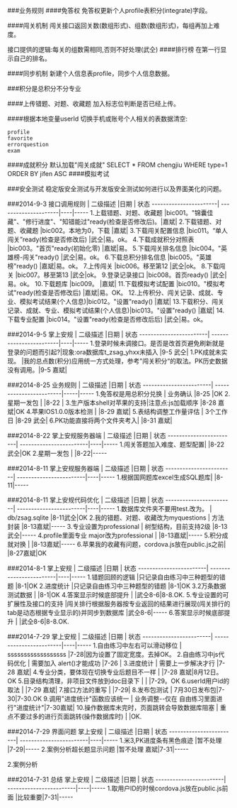 ###业务规则
####免答权
免答权更新个人profile表积分(integrate)字段。

####闯关机制
闯关接口返回关数(数组形式)、组数(数组形式)，每组再加上难度。

接口提供的逻辑:每关的组数需相同,否则不好处理(武仝)
####排行榜
在第一行显示自己的排名。

####同步机制
新建个人信息表profile，同步个人信息数据。

###积分是总积分不分专业

####上传错题、对题、收藏题
加入标志位判断是否已经上传。

####根据本地变量userId
切换手机或账号个人相关的表数据清空:

	profile
	favorite
	errorquestion
	exam
	
####成就积分
	默认加载"闯关成就"
	SELECT * FROM chengjiu WHERE type=1 ORDER BY jifen ASC
####模拟考试

###安全测试
稳定版安全测试与开发版安全测试如何进行以及界面美化的问题。

###2014-9-3
接口调用规则  	 	  	 	| 二级描述 			       |日期     | 状态
-----------------------| ---------------------|----|-----
1.上载错题、对题、收藏题   |bic001。"锦囊佳藏"、"修行进度"、"知错能过"ready(检查是否修改后)。|嘉斌|
2.下载错题、对题、收藏题 	|bic002。本地为0，下载           |嘉斌|
3.下载闯关配置信息			|bic011。“单人闯关”ready(检查是否修改后)  |武仝|易。ok。
4.下载成就积分对照表		|bic003。"首页"ready(初始化零)   |嘉斌|易。
5.下载闯关排名信息			|bic004。"英雄榜-闯关"ready() |武仝|易。ok。
6.下载总积分排名信息		|bic005。"英雄榜"ready()  |嘉斌|易。ok。
7.上传闯关				|bic006。移至第12  		|武仝|ok。
8.下载闯关				|bic007。移至第13  		|武仝|ok。
9.登录记录接口			|bic008。首页ready()  	                |武仝|易。ok。
10.下载题库				|bic009。  	        	                |嘉斌|
11.下载模拟考试配置		|bic010。"模拟考试"ready(检查是否修改后)   |嘉斌|易。OK。
12.上传积分、闯关记录、成就、专业、模拟考试结果(个人信息)|bic012。"设置"ready()  |嘉斌|
13.下载积分、闯关记录、成就、专业、模拟考试结果(个人信息)|bic013。"设置"ready()  |嘉斌|
14.下载专业配置			|bic014。"设置"ready(检查是否修改后后)     |武仝|易。ok。


###2014-9-5 
掌上安规		 	 	  	 | 二级描述 			       |日期     | 状态
------------------------| ------------------------|----|-----
1.登录时候未调接口。是否是改首页避免刷新就是登录的问题而引起?|现象:ora数据库t_zsag_yhxx未插入  |9-5 武仝|
1.PK成就未实现。			|我的总点数(积分)应用统一方式处理，参考"闯关积分“的取法。PK历史数据没有调用。|9-5 嘉斌|

###2014-8-25 
业务规则 	 	  	 | 二级描述 			       |日期     | 状态
------------------------| ------------------------|-----|-----
1.免答权是用总积分兑换	| 业务确认   				|8-25    |OK
2.星期一发包			|    				   		|8-22    |
3.生产版本shell对苹果的支持|注意点:js加载顺序    	|8-28 嘉斌|OK
4.苹果IOS1.0.0版本检测	|    					|8-29 嘉斌|
5.表结构调整工作量评估		| 3个工作日   			|8-29 武仝|
6.PK功能直接将两个文件夹考入|    					|8-31 嘉斌|

###2014-8-22 
掌上安规服务器端 	 	  	 | 二级描述 			       |日期     | 状态
------------------------| ------------------------|----|-----
1.闯关答题加入难度、题型配置|  		  				   |8-22 武仝|OK
2.星期一发包				|    				   	   |8-22|-----


###2014-8-11 
掌上安规服务器端 	 	  	 | 二级描述 			       |日期     | 状态
------------------------| ------------------------|----|-----
1.根据国网题库excel生成SQL题库|    				   |8-11|-----


###2014-8-11 
掌上安规代码优化  	 	  	 | 二级描述 			       |日期     | 状态
------------------------| ------------------------|----|-----
1.数据库文件夹不要用test.改为。        |  db/zsag.sqlite      |8-11武仝|OK
2.我的错题、对题、收藏改为myquestions 	|  方法封装             |8-13嘉斌|-----
3.专业设置为professional 			|  树型结构，目前支持2级  |8-13武仝|-----
4.profile里面专业 major改为professional	|    	           |8-13嘉斌|-----
5.积分成就对换							|    	           |8-13嘉斌|-----
6.苹果我的收藏有问题，cordova.js放在public.js之前|	           |8-27嘉斌|OK






###2014-8-1 
掌上安规  	 	  	 | 二级描述 			       |日期     | 状态
------------------------| ------------------------|----|-----
1.错题回顾的逻辑 	 |只记录自由练习中三种题型的错题    |8-1|OK
2.进度统计 	     |只记录自由练习中三种题型的错题    |8-1|OK
3.2万条数据测试数据 |    							|8-1|OK
4.答案显示时候底部提升 |    						|武仝8-6|8-8.OK.
5.专业设置的可扩展性及接口的支持 |闯关排行根据服务器按专业返回的结果进行展现(闯关排行的tab是动态根据专业显示的)并同步到数据库    					|武仝8-6|-----
6.答案显示时候底部提升 |    						|武仝8-6|8-8.OK.



###2014-7-29
掌上安规  	 	  	 | 二级描述 			       |日期     | 状态
------------------------| ------------------------|----|-----
1.自由练习中左右可以滑动移位 | ssssssssssssssssss      |7-28|因为设置了固定宽度。去掉OK。
2.自由练习中js代码优化 	 | 需要加入 alert()才能成功   |7-26     | 
3.进度统计 				 | 需要上一步解决才行	        |7-28 嘉斌|
4.专业分类，要体现在切换专业后题目不一样	|    |7-28 嘉斌|8月12日。OK
5.目录结构清理，非项目文件放到doc目录下 	|   |        |7-29。OK
6.userId用户id的取法      			|   		    |7-29 嘉斌|
7.接口方法的重写  			 		|   |7-29|
8.发布包测试 			 				| 7月30日发布包|7-30|7-30.OK
9.调用"进度统计"函数应该统一  			| 业务调整--仅在 自由练习里面进行"进度统计"|7-30嘉斌|
10.操作数据库未完时，页面跳转会导致数据库阻塞 | 重点不要过多的进行页面跳转(操作数据库时)  		    |    |OK.

###2014-7-29 界面问题
掌上安规  	 	  	 | 二级描述 			       |日期     | 状态
------------------------| ------------------------|----|-----
1.米3,PK进度条有黑色痕迹 	 |暂不处理	  |7-29|-----
2.案例分析超长题显示问题 	 |暂不处理 嘉斌|7-31|-----

2.案例分析


###2014-7-31 总结
掌上安规  	 	  	 | 二级描述 			       |日期     | 状态
------------------------| ------------------------|----|-----
1.取用户ID的时候cordova.js放在public.js前面 	 |比较重要|7-31|-----
